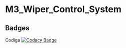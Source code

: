 # M3_Wiper_Control_System
## Badges
Codiga [![Codacy Badge](https://app.codacy.com/project/badge/Grade/a294127d4e2746d19d889c5e64907148)](https://www.codacy.com/gh/Heiram/M3_Wiper_Control_System/dashboard?utm_source=github.com&amp;utm_medium=referral&amp;utm_content=Heiram/M3_Wiper_Control_System&amp;utm_campaign=Badge_Grade)
